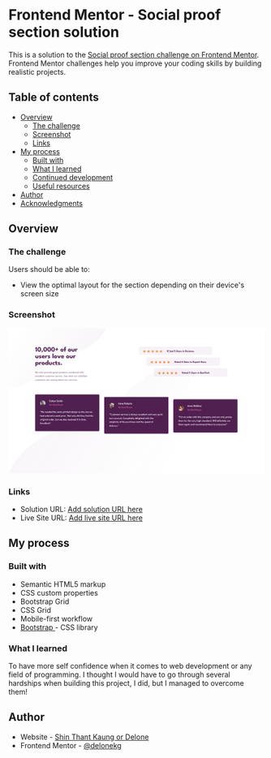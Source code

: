 # Frontend Mentor - Social proof section solution

This is a solution to the [Social proof section challenge on Frontend Mentor](https://www.frontendmentor.io/challenges/social-proof-section-6e0qTv_bA). Frontend Mentor challenges help you improve your coding skills by building realistic projects. 

## Table of contents

- [Overview](#overview)
  - [The challenge](#the-challenge)
  - [Screenshot](#screenshot)
  - [Links](#links)
- [My process](#my-process)
  - [Built with](#built-with)
  - [What I learned](#what-i-learned)
  - [Continued development](#continued-development)
  - [Useful resources](#useful-resources)
- [Author](#author)
- [Acknowledgments](#acknowledgments)

## Overview

### The challenge

Users should be able to:

- View the optimal layout for the section depending on their device's screen size

### Screenshot

![](preview-images/Screenshot%202022-06-04%20at%2020-39-06%20Social%20Proof%20Section.png)


### Links

- Solution URL: [Add solution URL here](https://your-solution-url.com)
- Live Site URL: [Add live site URL here](https://your-live-site-url.com)

## My process

### Built with

- Semantic HTML5 markup
- CSS custom properties
- Bootstrap Grid
- CSS Grid
- Mobile-first workflow
- [Bootstrap ](https://getbootstrap.com/) - CSS library


### What I learned

To have more self confidence when it comes to web development or any field of programming.
I thought I would have to go through several hardships when building this project, I did, but I managed to overcome them!

## Author

- Website - [Shin Thant Kaung or Delone](https://delonekg.github.io/personal-page)
- Frontend Mentor - [@delonekg](https://www.frontendmentor.io/profile/delonekg)
